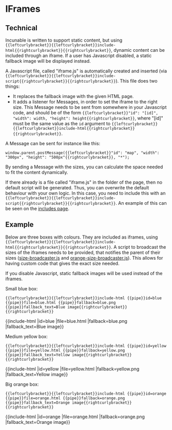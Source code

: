# IFrames
## Technical
Incunable is written to support static content, but using `{{leftcurlybracket}}{{leftcurlybracket}}include-html{{rightcurlybracket}}{{rightcurlybracket}}`, dynamic content can be included through an iframe. If a user has Javascript disabled, a static fallback image will be displayed instead.

A Javascript file, called "iframe.js" is automatically created and inserted (via `{{leftcurlybracket}}{{leftcurlybracket}}include-script{{rightcurlybracket}}{{rightcurlybracket}}`). This file does two things:
* It replaces the fallback image with the given HTML page.
* It adds a listener for Messages, in order to set the iframe to the right size. This Message needs to be sent from somewhere in your Javascript code, and should be of the form `{{leftcurlybracket}}"id": "[id]", "width": width, "height": height{{rightcurlybracket}}`, where "[id]" must be the same value as the `id` argument to `{{leftcurlybracket}}{{leftcurlybracket}}include-html{{rightcurlybracket}}{{rightcurlybracket}}`.

A Message can be sent for instance like this:
```
window.parent.postMessage({{leftcurlybracket}}"id": "map", "width": "300px", "height": "500px"{{rightcurlybracket}}, "*");
```

By sending a Message with the sizes, you can calculate the space needed to fit the content dynamically.

If there already is a file called "iframe.js" in the folder of the page, then no default script will be generated. Thus, you can overwrite the default behaviour with your own logic. In this case, you need to include this with an `{{leftcurlybracket}}{{leftcurlybracket}}include-script{{rightcurlybracket}}{{rightcurlybracket}}`. An example of this can be seen on the [includes page](includes.html).


## Example
Below are three boxes with colours. They are included as iframes, using `{{leftcurlybracket}}{{leftcurlybracket}}include-html{{rightcurlybracket}}{{rightcurlybracket}}`. A script to broadcast the sizes of the iframes needs to be provided, that notifies the parent of their sizes ([size-broadcaster.js](iframes-files/size-broadcaster.js) and [orange-size-broadcaster.js](iframes-files/orange-size-broadcaster.js)). This allows for having custom code that gives the exact size needed.

If you disable Javascript, static fallback images will be used instead of the iframes.

Small blue box:
```
{{leftcurlybracket}}{{leftcurlybracket}}include-html {{pipe}}id=blue {{pipe}}file=blue.html {{pipe}}fallback=blue.png {{pipe}}fallback_text=Blue image{{rightcurlybracket}}{{rightcurlybracket}}
```
{{include-html |id=blue |file=blue.html |fallback=blue.png |fallback_text=Blue image}}

Medium yellow box:
```
{{leftcurlybracket}}{{leftcurlybracket}}include-html {{pipe}}id=yellow {{pipe}}file=yellow.html {{pipe}}fallback=yellow.png {{pipe}}fallback_text=Yellow image{{rightcurlybracket}}{{rightcurlybracket}}
```
{{include-html |id=yellow |file=yellow.html |fallback=yellow.png |fallback_text=Yellow image}}

Big orange box:
```
{{leftcurlybracket}}{{leftcurlybracket}}include-html {{pipe}}id=orange {{pipe}}file=orange.html {{pipe}}fallback=orange.png {{pipe}}fallback_text=Orange image{{rightcurlybracket}}{{rightcurlybracket}}
```
{{include-html |id=orange |file=orange.html |fallback=orange.png |fallback_text=Orange image}}
